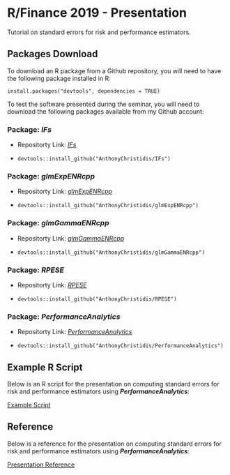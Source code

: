 # R/Finance 2019 - Presentation

Tutorial on standard errors for risk and performance estimators.

## Packages Download
To download an R package from a Github repository, you will need to have the following package installed in R:

```install.packages("devtools", dependencies = TRUE)```

To test the software presented during the seminar, you will need to download the following packages available from my Github account:

### Package: *IFs* 

* Repositorty Link: [*IFs*](https://github.com/AnthonyChristidis/IFs)

* ```devtools::install_github("AnthonyChristidis/IFs")```

### Package: *glmExpENRcpp* 

* Repositorty Link: [*glmExpENRcpp*](https://github.com/AnthonyChristidis/glmExpENRcpp)

* ```devtools::install_github("AnthonyChristidis/glmExpENRcpp")```

### Package: *glmGammaENRcpp* 

* Repositorty Link: [*glmGammaENRcpp*](https://github.com/AnthonyChristidis/glmGammaENRcpp)

* ```devtools::install_github("AnthonyChristidis/glmGammaENRcpp")```

### Package: *RPESE* 

* Repositorty Link: [*RPESE*](https://github.com/AnthonyChristidis/RPESE)

* ```devtools::install_github("AnthonyChristidis/RPESE")```

### Package: *PerformanceAnalytics* 

* Repositorty Link: [*PerformanceAnalytics*](https://github.com/AnthonyChristidis/PerformanceAnalytics)

* ```devtools::install_github("AnthonyChristidis/PerformanceAnalytics")```

## Example R Script

Below is an R script for the presentation on computing standard errors for risk and performance estimators using ***PerformanceAnalytics***:

[Example Script](https://drive.google.com/open?id=1Wk3YeVs5xS_Nr4rJIv9b-zsxdP55D6Vk)


## Reference

Below is a reference for the presentation on computing standard errors for risk and performance estimators using ***PerformanceAnalytics***:

[Presentation Reference](https://drive.google.com/open?id=1-F7bNve9vyEIi6csrf0jkaai7GrWjOVl)
